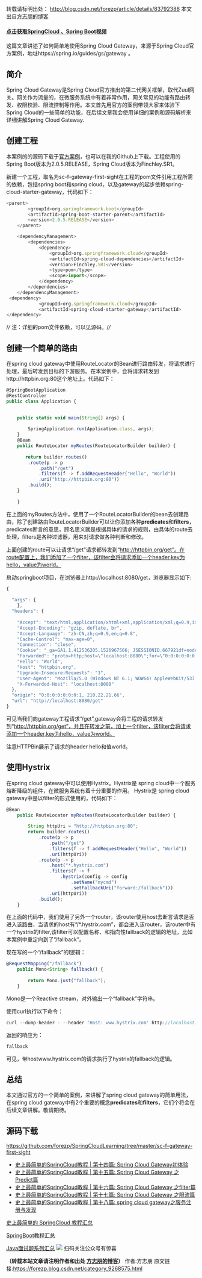 转载请标明出处：
http://blog.csdn.net/forezp/article/details/83792388
本文出自[方志朋的博客](http://blog.csdn.net/forezp)

#### [点击获取SpringCloud 、Spring Boot视频](https://www.fangzhipeng.com/share/2017/10/01/resource-sharing.html)

这篇文章讲述了如何简单地使用Spring Cloud Gateway，来源于Spring Cloud官方案例，地址https://spring.io/guides/gs/gateway 。

## 简介

Spring Cloud Gateway是Spring Cloud官方推出的第二代网关框架，取代Zuul网关。网关作为流量的，在微服务系统中有着非常作用，网关常见的功能有路由转发、权限校验、限流控制等作用。本文首先用官方的案例带领大家来体验下Spring Cloud的一些简单的功能，在后续文章我会使用详细的案例和源码解析来详细讲解Spring Cloud Gateway.

## 创建工程

本案例的的源码下载于[官方案例](https://github.com/spring-guides/gs-gateway.git)，也可以在我的Github上下载。工程使用的Spring Boot版本为2.0.5.RELEASE，Spring Cloud版本为Finchley.SR1。

新建一个工程，取名为sc-f-gateway-first-sight在工程的pom文件引用工程所需的依赖，包括spring boot和spring cloud，以及gateway的起步依赖spring-cloud-starter-gateway，代码如下：
```js 
<parent>
        <groupId>org.springframework.boot</groupId>
        <artifactId>spring-boot-starter-parent</artifactId>
        <version>2.0.5.RELEASE</version>
    </parent>

    <dependencyManagement>
        <dependencies>
            <dependency>
                <groupId>org.springframework.cloud</groupId>
                <artifactId>spring-cloud-dependencies</artifactId>
                <version>Finchley.SR1</version>
                <type>pom</type>
                <scope>import</scope>
            </dependency>
        </dependencies>
    </dependencyManagement>
 <dependency>
            <groupId>org.springframework.cloud</groupId>
            <artifactId>spring-cloud-starter-gateway</artifactId>
</dependency>
```

/*/* 注：详细的pom文件依赖，可以见源码。/*/*

## 创建一个简单的路由

在spring cloud gateway中使用RouteLocator的Bean进行路由转发，将请求进行处理，最后转发到目标的下游服务。在本案例中，会将请求转发到http://httpbin.org:80这个地址上。代码如下：
```js 
@SpringBootApplication
@RestController
public class Application {
    

    public static void main(String[] args) {
    
        SpringApplication.run(Application.class, args);
    }
    @Bean
    public RouteLocator myRoutes(RouteLocatorBuilder builder) {
    
       return builder.routes()
        .route(p -> p
            .path("/get")
            .filters(f -> f.addRequestHeader("Hello", "World"))
            .uri("http://httpbin.org:80"))
        .build();
    }
    
    }
```

在上面的myRoutes方法中，使用了一个RouteLocatorBuilder的bean去创建路由，除了创建路由RouteLocatorBuilder可以让你添加各种**predicates**和**filters**，predicates断言的意思，顾名思义就是根据具体的请求的规则，由具体的route去处理，filters是各种过滤器，用来对请求做各种判断和修改。

上面创建的route可以让请求“/get”请求都转发到“http://httpbin.org/get”。在route配置上，我们添加了一个filter，该filter会将请求添加一个header,key为hello，value为world。

启动springboot项目，在浏览器上http://localhost:8080/get，浏览器显示如下:
```js 
{
    
  "args": {
    }, 
  "headers": {
    
    "Accept": "text/html,application/xhtml+xml,application/xml;q=0.9,image/webp,image/apng,*/*;q=0.8", 
    "Accept-Encoding": "gzip, deflate, br", 
    "Accept-Language": "zh-CN,zh;q=0.9,en;q=0.8", 
    "Cache-Control": "max-age=0", 
    "Connection": "close", 
    "Cookie": "_ga=GA1.1.412536205.1526967566; JSESSIONID.667921df=node01oc1cdl4mcjdx1mku2ef1l440q1.node0; screenResolution=1920x1200", 
    "Forwarded": "proto=http;host=\"localhost:8080\";for=\"0:0:0:0:0:0:0:1:60036\"", 
    "Hello": "World", 
    "Host": "httpbin.org", 
    "Upgrade-Insecure-Requests": "1", 
    "User-Agent": "Mozilla/5.0 (Windows NT 6.1; WOW64) AppleWebKit/537.36 (KHTML, like Gecko) Chrome/69.0.3497.100 Safari/537.36", 
    "X-Forwarded-Host": "localhost:8080"
  }, 
  "origin": "0:0:0:0:0:0:0:1, 210.22.21.66", 
  "url": "http://localhost:8080/get"
}
```

可见当我们向gateway工程请求“/get”,gateway会将工程的请求转发到“http://httpbin.org/get”，并且在转发之前，加上一个filter，该filter会将请求添加一个header,key为hello，value为world。

注意HTTPBin展示了请求的header hello和值world。

## 使用Hystrix

在spring cloud gateway中可以使用Hystrix。Hystrix是 spring cloud中一个服务熔断降级的组件，在微服务系统有着十分重要的作用。
Hystrix是 spring cloud gateway中是以filter的形式使用的，代码如下：
```js 
@Bean
    public RouteLocator myRoutes(RouteLocatorBuilder builder) {
    
        String httpUri = "http://httpbin.org:80";
        return builder.routes()
            .route(p -> p
                .path("/get")
                .filters(f -> f.addRequestHeader("Hello", "World"))
                .uri(httpUri))
            .route(p -> p
                .host("*.hystrix.com")
                .filters(f -> f
                    .hystrix(config -> config
                        .setName("mycmd")
                        .setFallbackUri("forward:/fallback")))
                .uri(httpUri))
            .build();
    }
```

在上面的代码中，我们使用了另外一个router，该router使用host去断言请求是否进入该路由，当请求的host有“/*.hystrix.com”，都会进入该router，该router中有一个hystrix的filter,该filter可以配置名称、和指向性fallback的逻辑的地址，比如本案例中重定向到了“/fallback”。

现在写的一个“/fallback”的l逻辑：
```js 
@RequestMapping("/fallback")
    public Mono<String> fallback() {
    
        return Mono.just("fallback");
    }
```

Mono是一个Reactive stream，对外输出一个“fallback”字符串。

使用curl执行以下命令：
```js 
curl --dump-header - --header 'Host: www.hystrix.com' http://localhost:8080/delay/3
```

返回的响应为：

```js 
fallback
```

可见，带hostwww.hystrix.com的请求执行了hystrix的fallback的逻辑。

## 总结

本文通过官方的一个简单的案例，来讲解了spring cloud gateway的简单用法，在spring cloud gateway中有2个重要的概念**predicates**和**filters**，它们个将会在后续文章讲解。敬请期待。

## 源码下载

https://github.com/forezp/SpringCloudLearning/tree/master/sc-f-gateway-first-sight

* [史上最简单的SpringCloud教程 | 第十四篇: Spring Cloud Gateway初体验](https://blog.csdn.net/forezp/article/details/83792388)
* [史上最简单的SpringCloud教程 | 第十五篇: Spring Cloud Gateway 之Predict篇](https://blog.csdn.net/forezp/article/details/84926662)
* [史上最简单的SpringCloud教程 | 第十六篇: Spring Cloud Gateway 之filter篇](https://blog.csdn.net/forezp/article/details/85057268)
* [史上最简单的SpringCloud教程 | 第十七篇: Spring Cloud Gateway 之限流篇](https://blog.csdn.net/forezp/article/details/85081162)
* [史上最简单的SpringCloud教程 | 第十八篇: spring cloud gateway之服务注册与发现](https://blog.csdn.net/forezp/article/details/85210153)

[史上最简单的 SpringCloud 教程汇总](https://blog.csdn.net/forezp/article/details/70148833)

[SpringBoot教程汇总](https://blog.csdn.net/forezp/article/details/70341818)

[Java面试题系列汇总](https://blog.csdn.net/forezp/article/details/85163411)
![](https://gitee.com/hezhiyuan007/java-study/raw/master/images/springcloud/96c2d358-14dc-4c78-b031-279261f6cc5d.png)
扫码关注公众号有惊喜

**（转载本站文章请注明作者和出处 [方志朋的博客](https://www.fangzhipeng.com)）**
作者:方志朋  原文链接:https://forezp.blog.csdn.net/category_9268575.html
